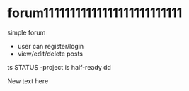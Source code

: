 # forum11111111111111111111111111
simple forum 
- user can register/login
- view/edit/delete posts

ts
STATUS
-project is half-ready
dd


New text here
